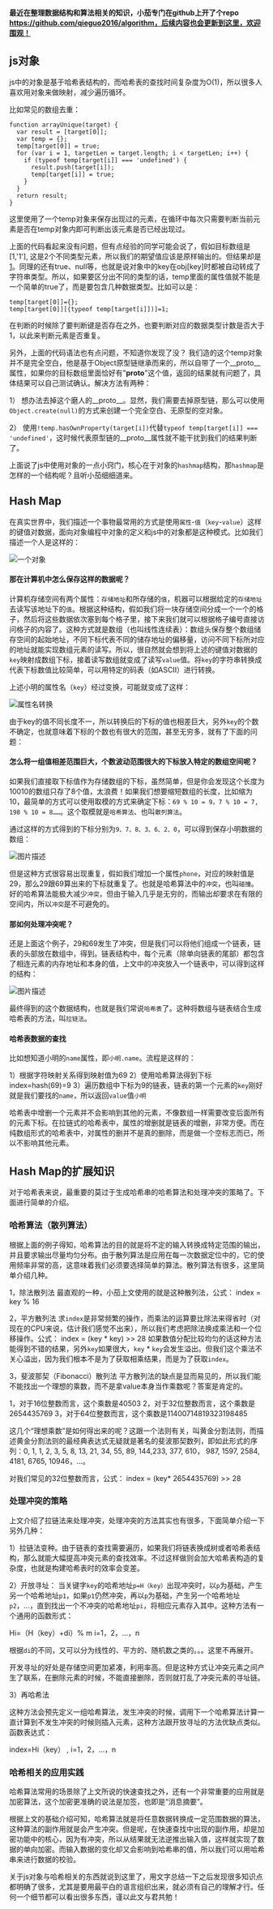 **最近在整理数据结构和算法相关的知识，小茄专门在github上开了个repo https://github.com/qieguo2016/algorithm，后续内容也会更新到这里，欢迎围观！**

## js对象

js中的对象是基于哈希表结构的，而哈希表的查找时间复杂度为O(1)，所以很多人喜欢用对象来做映射，减少遍历循环。

比如常见的数组去重：
```
function arrayUnique(target) {
  var result = [target[0]];
  var temp = {};
  temp[target[0]] = true;
  for (var i = 1, targetLen = target.length; i < targetLen; i++) {
    if (typeof temp[target[i]] === 'undefined') {
      result.push(target[i]);
      temp[target[i]] = true;
    }
  }
  return result;
}
```
这里使用了一个temp对象来保存出现过的元素，在循环中每次只需要判断当前元素是否在temp对象内即可判断出该元素是否已经出现过。

上面的代码看起来没有问题，但有点经验的同学可能会说了，假如目标数组是[1,'1'], 这是2个不同类型元素，所以我们的期望值应该是原样输出的。但结果却是[1]。同理的还有true、null等，也就是说对象中的key在obj[key]时都被自动转成了字符串类型。所以，如果要区分出不同的类型的话，temp里面的属性值就不能是一个简单的true了，而是要包含几种数据类型。比如可以是：

    temp[target[0]]={};
    temp[target[0]][{typeof temp[target[i]])]=1;

在判断的时候除了要判断键是否存在之外，也要判断对应的数据类型计数是否大于1，以此来判断元素是否重复。

另外，上面的代码语法也有点问题，不知道你发现了没？
我们造的这个temp对象并不是完全空白，他是基于Object原型链继承而来的，所以自带了一个__proto__属性，如果你的目标数组里面恰好有"__proto__"这个值，返回的结果就有问题了，具体结果可以自己测试确认。解决方法有两种：

1） 想办法去掉这个磨人的__proto__。显然，我们需要去掉原型链，那么可以使用`Object.create(null)`的方式来创建一个完全空白、无原型的空对象。

2） 使用`!temp.hasOwnProperty(target[i])`代替`typeof temp[target[i]] === 'undefined'`，这时候代表原型链的__proto__属性就不能干扰到我们的结果判断了。

上面说了js中使用对象的一点小窍门，核心在于对象的`hashmap`结构，那`hashmap`是怎样的一个结构呢？且听小茄细细道来。

## Hash Map

在真实世界中，我们描述一个事物最常用的方式是使用`属性`-`值`（`key`-`value`）这样的键值对数据，面向对象编程中对象的定义和js中的对象都是这种模式。比如我们描述一个人是这样的：

![一个对象][1]

#### 那在计算机中怎么保存这样的数据呢？

计算机存储空间有两个属性：`存储地址`和所存储的`值`，机器可以根据给定的`存储地址`去读写该地址下的`值`。根据这种结构，假如我们将一块存储空间分成一个一个的格子，然后将这些数据依次塞到每个格子里，接下来我们就可以根据格子编号直接访问格子的内容了。这种方式就是数组（也叫线性连续表）：数组头保存整个数组储存空间的起始地址，不同下标代表不同的储存地址的偏移量，访问不同下标所对应的地址就能实现数组元素的读写。所以，很自然就会想到将上述的键值对数据的`key`映射成数组下标，接着读写数组就变成了读写`value`值。将`key`的字符串转换成代表下标数值比较简单，可以用特定的码表（如ASCII）进行转换。

上述小明的属性名（`key`）经过变换，可能就变成了这样：

![属性名转换][2]

由于key的值不同长度不一，所以转换后的下标的值也相差巨大，另外`key`的个数不确定，也就意味着下标的个数也有很大的范围，甚至无穷多，就有了下面的问题：

#### 怎么将一组值相差范围巨大，个数波动范围很大的下标放入特定的数组空间呢？

如果我们直接取下标值作为存储数组的下标，虽然简单，但是你会发现这个长度为10010的数组只存了8个值，太浪费！如果我们想要缩短数组的长度，比如缩为10，最简单的方式可以使用取模的方式来确定下标：`69 % 10 = 9，7 % 10 = 7, 198 % 10 = 8……`。这个取模就是`哈希算法`、也叫`散列算法`。

通过这样的方式得到的下标分别为`9、7、8、3、6、2、0`，可以得到保存小明数据的数组：

![图片描述][3]

但是这种方式很容易出现重复，假如我们增加一个属性`phone`，对应的映射值是29，那么29跟69算出来的下标就重复了。也就是哈希算法中的`冲突`，也叫`碰撞`。好的哈希算法能极大减少`冲突`，但由于输入几乎是无穷的，而输出却要求在有限的空间内，所以`冲突`是不可避免的。

#### 那如何处理冲突呢？

还是上面这个例子，29和69发生了冲突，但是我们可以将他们组成一个链表，链表的头部放在数组中，得到。链表结构中，每个元素（除单向链表的尾部）都包含了相连元素的内存地址和本身的值，上文中的冲突放入一个链表中，可以得到这样的结构：

![图片描述][4]

最终得到的这个数据结构，也就是我们常说`哈希表`了。这种将数组与链表结合生成哈希表的方法，叫`拉链法`。

#### 哈希表数据的查找

比如想知道小明的`name`属性，即`小明.name`。流程是这样的：

1）根据字符映射关系得到映射值为69
2）使用哈希算法得到下标 index=hash(69)=9
3）遍历数组中下标为9的链表，链表的第一个元素的`key`刚好就是我们要找的`name`，所以返回`value`值`小明`

哈希表中增删一个元素并不会影响到其他的元素，不像数组一样需要改变后面所有的元素下标。在拉链式的哈希表中，属性的增删就是链表的增删，非常方便。而在纯数组形式的哈希表中，对属性的删并不是真的删除，而是做一个空标志而已，所以不影响其他元素。

## Hash Map的扩展知识

对于哈希表来说，最重要的莫过于生成哈希串的哈希算法和处理冲突的策略了。下面进行简单的介绍。

### 哈希算法（散列算法）

根据上面的例子得知，哈希算法的目的就是将不定的输入转换成特定范围的输出，并且要求输出尽量均匀分布。由于散列算法是应用在每一次数据定位中的，它的使用频率非常的高，这意味着我们必须要选择简单的算法。散列算法有很多，这里简单介绍几种。

1，除法散列法
最直观的一种，小茄上文使用的就是这种散列法，公式：
index = key % 16

2，平方散列法
求`index`是非常频繁的操作，而乘法的运算要比除法来得省时（对现在的CPU来说，估计我们感觉不出来），所以我们考虑把除法换成乘法和一个位移操作。公式：
index = (key * key) >> 28
如果数值分配比较均匀的话这种方法能得到不错的结果，另外`key`如果很大，`key` * `key`会发生溢出。但我们这个乘法不关心溢出，因为我们根本不是为了获取相乘结果，而是为了获取`index`。

3，斐波那契（Fibonacci）散列法
平方散列法的缺点是显而易见的，所以我们能不能找出一个理想的乘数，而不是拿value本身当作乘数呢？答案是肯定的。

1，对于16位整数而言，这个乘数是40503
2，对于32位整数而言，这个乘数是2654435769
3，对于64位整数而言，这个乘数是11400714819323198485

这几个“理想乘数”是如何得出来的呢？这跟一个法则有关，叫黄金分割法则，而描述黄金分割法则的最经典表达式无疑就是著名的斐波那契数列，即如此形式的序列：0, 1, 1, 2, 3, 5, 8, 13, 21, 34, 55, 89, 144,233, 377, 610， 987, 1597, 2584, 4181, 6765, 10946，…。

对我们常见的32位整数而言，公式：
index = (key* 2654435769) >> 28

### 处理冲突的策略

上文介绍了拉链法来处理冲突，处理冲突的方法其实也有很多，下面简单介绍一下另外几种：

1）拉链法变种。由于链表的查找需要遍历，如果我们将链表换成树或者哈希表结构，那么就能大幅提高冲突元素的查找效率。不过这样做则会加大哈希表构造的复杂度，也就是构建哈希表时的效率会变差。

2）开放寻址： 当关键字`key`的哈希地址`p=H（key）`出现冲突时，以`p`为基础，产生另一个哈希地址`p1`，如果`p1`仍然冲突，再以`p`为基础，产生另一个哈希地址`p2`，…，直到找出一个不冲突的哈希地址`pi`，将相应元素存入其中。这种方法有一个通用的函数形式：

Hi=（H（key）+di）% m   i=1，2，…，n

根据`di`的不同，又可以分为线性的、平方的、随机数之类的。。。这里不再展开。

开发寻址的好处是存储空间更加紧凑，利用率高。但是这种方式让冲突元素之间产生了联系，在删除元素的时候，不能直接删除，否则就打乱了冲突元素的寻址链。

3）再哈希法

这种方法会预先定义一组哈希算法，发生冲突的时候，调用下一个哈希算法计算一直计算到不发生冲突的时候则插入元素，这种方法跟开放寻址的方法优缺点类似。函数表达式：

index=Hi（key）  ,  i=1，2，…，n

### 哈希相关的应用实践

哈希算法常用的场景除了上文所说的快速查找之外，还有一个非常重要的应用就是加密算法，这个加密更准确的说法是加签，也即是“消息摘要”。

根据上文的基础介绍可知，哈希算法就是将任意数据转换成一定范围数据的算法，这种算法的副作用就是会产生冲突。但是呢，在快速查找中出现的副作用，却是加密功能中的核心，因为有冲突，所以从结果就无法逆推出输入值，这样就实现了数据的单向加密。而输入数据的变化却又会影响到哈希串的值，所以我们可以用哈希串来进行数据的校验。

关于js对象与哈希相关的东西就说到这里了，用文字总结一下之后发现很多知识点都明确了很多，尤其是要用最平白的语言组织出来，就必须有自己的理解才行。任何一个细节都可以看出很多东西，谨以此文与君共勉！

  [1]: /img/bVGp74
  [2]: /img/bVGqaW
  [3]: /img/bVGqbI
  [4]: /img/bVGqdH
